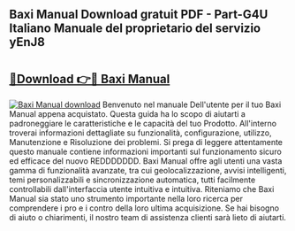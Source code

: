 ## Baxi Manual Download gratuit PDF - Part-G4U Italiano Manuale del proprietario del servizio yEnJ8

# <h2><a href="http://dffjtz.blite.top/?on=Baxi+Manual">🔗Download 👉🔴 Baxi Manual</a></h2>

[![Baxi Manual download](https://i.imgur.com/lujVjoI.png)](http://dffjtz.blite.top/?on=Baxi+Manual)
Benvenuto nel manuale Dell'utente per il tuo Baxi Manual appena acquistato. Questa guida ha lo scopo di aiutarti a padroneggiare le caratteristiche e le capacità del tuo Prodotto. All'interno troverai informazioni dettagliate su funzionalità, configurazione, utilizzo, Manutenzione e Risoluzione dei problemi. Si prega di leggere attentamente questo manuale contiene informazioni importanti sul funzionamento sicuro ed efficace del nuovo REDDDDDDD. Baxi Manual offre agli utenti una vasta gamma di funzionalità avanzate, tra cui geolocalizzazione, avvisi intelligenti, temi personalizzabili e sincronizzazione automatica, tutti facilmente controllabili dall'interfaccia utente intuitiva e intuitiva. Riteniamo che Baxi Manual sia stato uno strumento importante nella loro ricerca per comprendere i pro e i contro della loro ultima acquisizione. Se hai bisogno di aiuto o chiarimenti, il nostro team di assistenza clienti sarà lieto di aiutarti.
